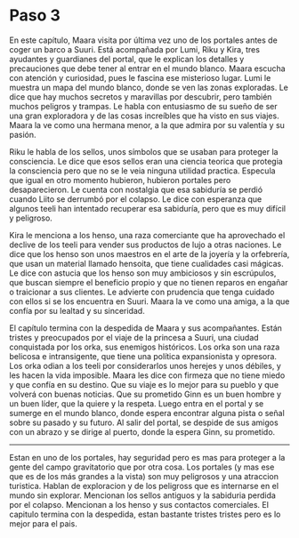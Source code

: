 # Paso 3

En este capítulo, Maara visita por última vez uno de los portales antes de coger un barco a Suuri. Está acompañada por Lumi, Riku y Kira, tres ayudantes y guardianes del portal, que le explican los detalles y precauciones que debe tener al entrar en el mundo blanco. Maara escucha con atención y curiosidad, pues le fascina ese misterioso lugar. Lumi le muestra un mapa del mundo blanco, donde se ven las zonas exploradas. Le dice que hay muchos secretos y maravillas por descubrir, pero también muchos peligros y trampas. Le habla con entusiasmo de su sueño de ser una gran exploradora y de las cosas increíbles que ha visto en sus viajes. Maara la ve como una hermana menor, a la que admira por su valentía y su pasión.

Riku le habla de los sellos, unos símbolos que se usaban para proteger la consciencia. Le dice que esos sellos eran una ciencia teorica que protegia la consciencia pero que no se le veia ninguna utilidad practica. Especula que igual en otro momento hubieron, hubieron portales pero desaparecieron. Le cuenta con nostalgia que esa sabiduría se perdió cuando Liito se derrumbó por el colapso. Le dice con esperanza que algunos teeli han intentado recuperar esa sabiduría, pero que es muy difícil y peligroso.

Kira le menciona a los henso, una raza comerciante que ha aprovechado el declive de los teeli para vender sus productos de lujo a otras naciones. Le dice que los henso son unos maestros en el arte de la joyería y la orfebrería, que usan un material llamado hensoita, que tiene cualidades casi mágicas. Le dice con astucia que los henso son muy ambiciosos y sin escrúpulos, que buscan siempre el beneficio propio y que no tienen reparos en engañar o traicionar a sus clientes. Le advierte con prudencia que tenga cuidado con ellos si se los encuentra en Suuri. Maara la ve como una amiga, a la que confía por su lealtad y su sinceridad.

El capítulo termina con la despedida de Maara y sus acompañantes. Están tristes y preocupados por el viaje de la princesa a Suuri, una ciudad conquistada por los orka, sus enemigos históricos. Los orka son una raza belicosa e intransigente, que tiene una política expansionista y opresora. Los orka odian a los teeli por considerarlos unos herejes y unos débiles, y les hacen la vida imposible. Maara les dice con firmeza que no tiene miedo y que confía en su destino. Que su viaje es lo mejor para su pueblo y que volverá con buenas noticias. Que su prometido Ginn es un buen hombre y un buen líder, que la quiere y la respeta. Luego entra en el portal y se sumerge en el mundo blanco, donde espera encontrar alguna pista o señal sobre su pasado y su futuro. Al salir del portal, se despide de sus amigos con un abrazo y se dirige al puerto, donde la espera Ginn, su prometido.

___

 Estan en uno de los portales, hay seguridad pero es mas para proteger a la gente del campo gravitatorio que por otra cosa. Los portales (y mas ese que es de los más grandes a la vista) son muy peligrosos y una atraccion turistica. Hablan de exploracion y de los peligross que es internarse en el mundo sin explorar. Mencionan los sellos antiguos y la sabiduria perdida por el colapso. Mencionan a los henso y sus contactos comerciales. El capitulo termina con la despedida, estan bastante tristes tristes pero es lo mejor para el pais.